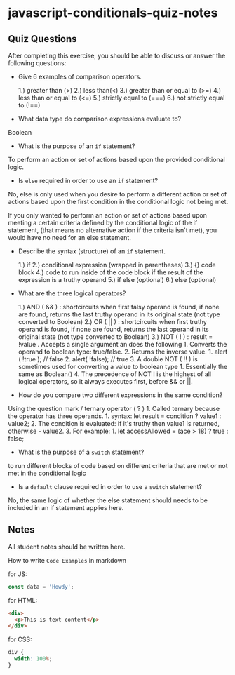 # javascript-conditionals-quiz-notes

## Quiz Questions

After completing this exercise, you should be able to discuss or answer the following questions:

- Give 6 examples of comparison operators.

  1.) greater than (>)
  2.) less than(<)
  3.) greater than or equal to (>=)
  4.) less than or equal to (<=)
  5.) strictly equal to (===)
  6.) not strictly equal to (!==)

- What data type do comparison expressions evaluate to?

Boolean

- What is the purpose of an `if` statement?

To perform an action or set of actions based upon the provided conditional logic.

- Is `else` required in order to use an `if` statement?

No, else is only used when you desire to perform a different action or set of actions based upon the first condition in the conditional logic not being met.

If you only wanted to perform an action or set of actions based upon meeting a certain criteria defined by the conditional logic of the if statement, (that means no alternative action if the criteria isn't met), you would have no need for an else statement.

- Describe the syntax (structure) of an `if` statement.

  1.) if
  2.) conditional expression (wrapped in parentheses)
  3.) {} code block
  4.) code to run inside of the code block if the result of the expression is a truthy operand
  5.) if else (optional)
  6.) else (optional)

- What are the three logical operators?

  1.) AND ( && ) : shortcircuits when first falsy operand is found, if none are found, returns the last truthy operand in its original state (not type converted to Boolean)
  2.) OR ( || ) : shortcircuits when first truthy operand is found, if none are found, returns the last operand in its original state (not type converted to Boolean)
  3.) NOT ( ! ) : result = !value . Accepts a single argument an does the following 1. Converts the operand to boolean type: true/false. 2. Returns the inverse value. 1. alert ( !true ); // false 2. alert( !false); // true 3. A double NOT ( !! ) is sometimes used for converting a value to boolean type 1. Essentially the same as Boolean() 4. The precedence of NOT ! is the highest of all logical operators, so it always executes first, before && or ||.

- How do you compare two different expressions in the same condition?

Using the question mark / ternary operator ( ? ) 1. Called ternary because the operator has three operands. 1. syntax: let result = condition ? value1 : value2; 2. The condition is evaluated: if it's truthy then value1 is returned, otherwise - value2. 3. For example: 1. let accessAllowed = (ace > 18) ? true : false;

- What is the purpose of a `switch` statement?

to run different blocks of code based on different criteria that are met or not met in the conditional logic

- Is a `default` clause required in order to use a `switch` statement?

No, the same logic of whether the else statement should needs to be included in an if statement applies here.

## Notes

All student notes should be written here.

How to write `Code Examples` in markdown

for JS:

```javascript
const data = 'Howdy';
```

for HTML:

```html
<div>
  <p>This is text content</p>
</div>
```

for CSS:

```css
div {
  width: 100%;
}
```
